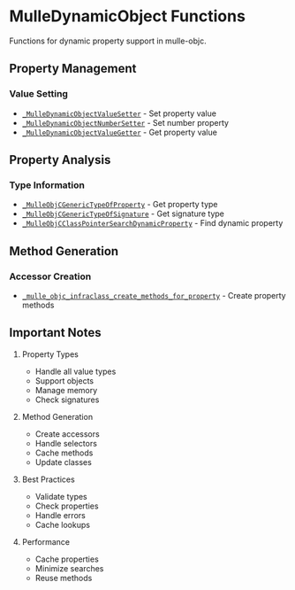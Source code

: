 # MulleDynamicObject Functions

Functions for dynamic property support in mulle-objc.

## Property Management

### Value Setting
- [`_MulleDynamicObjectValueSetter`](https://www.perplexity.ai/search?q=Please+create+some+detailed+API+documentation+for+the+function+_MulleDynamicObjectValueSetter+of+the+MulleObjC+project+https://github.com/mulle-objc/MulleObjC.+You+will+find+source+code+probably+at+https://raw.githubusercontent.com/mulle-objc/MulleObjC/refs/heads/master/src/class/MulleDynamicObject.m+and+the+header+at+https://raw.githubusercontent.com/mulle-objc/MulleObjC/refs/heads/master/src/class/MulleDynamicObject.h+and+there+may+also+be+tests+for+it+in+the+test/+folder) - Set property value
- [`_MulleDynamicObjectNumberSetter`](https://www.perplexity.ai/search?q=Please+create+some+detailed+API+documentation+for+the+function+_MulleDynamicObjectNumberSetter+of+the+MulleObjC+project+https://github.com/mulle-objc/MulleObjC.+You+will+find+source+code+probably+at+https://raw.githubusercontent.com/mulle-objc/MulleObjC/refs/heads/master/src/class/MulleDynamicObject.m+and+the+header+at+https://raw.githubusercontent.com/mulle-objc/MulleObjC/refs/heads/master/src/class/MulleDynamicObject.h+and+there+may+also+be+tests+for+it+in+the+test/+folder) - Set number property
- [`_MulleDynamicObjectValueGetter`](https://www.perplexity.ai/search?q=Please+create+some+detailed+API+documentation+for+the+function+_MulleDynamicObjectValueGetter+of+the+MulleObjC+project+https://github.com/mulle-objc/MulleObjC.+You+will+find+source+code+probably+at+https://raw.githubusercontent.com/mulle-objc/MulleObjC/refs/heads/master/src/class/MulleDynamicObject.m+and+the+header+at+https://raw.githubusercontent.com/mulle-objc/MulleObjC/refs/heads/master/src/class/MulleDynamicObject.h+and+there+may+also+be+tests+for+it+in+the+test/+folder) - Get property value

## Property Analysis

### Type Information
- [`_MulleObjCGenericTypeOfProperty`](https://www.perplexity.ai/search?q=Please+create+some+detailed+API+documentation+for+the+function+_MulleObjCGenericTypeOfProperty+of+the+MulleObjC+project+https://github.com/mulle-objc/MulleObjC.+You+will+find+source+code+probably+at+https://raw.githubusercontent.com/mulle-objc/MulleObjC/refs/heads/master/src/class/MulleDynamicObject.m+and+the+header+at+https://raw.githubusercontent.com/mulle-objc/MulleObjC/refs/heads/master/src/class/MulleDynamicObject.h+and+there+may+also+be+tests+for+it+in+the+test/+folder) - Get property type
- [`_MulleObjCGenericTypeOfSignature`](https://www.perplexity.ai/search?q=Please+create+some+detailed+API+documentation+for+the+function+_MulleObjCGenericTypeOfSignature+of+the+MulleObjC+project+https://github.com/mulle-objc/MulleObjC.+You+will+find+source+code+probably+at+https://raw.githubusercontent.com/mulle-objc/MulleObjC/refs/heads/master/src/class/MulleDynamicObject.m+and+the+header+at+https://raw.githubusercontent.com/mulle-objc/MulleObjC/refs/heads/master/src/class/MulleDynamicObject.h+and+there+may+also+be+tests+for+it+in+the+test/+folder) - Get signature type
- [`_MulleObjCClassPointerSearchDynamicProperty`](https://www.perplexity.ai/search?q=Please+create+some+detailed+API+documentation+for+the+function+_MulleObjCClassPointerSearchDynamicProperty+of+the+MulleObjC+project+https://github.com/mulle-objc/MulleObjC.+You+will+find+source+code+probably+at+https://raw.githubusercontent.com/mulle-objc/MulleObjC/refs/heads/master/src/class/MulleDynamicObject.m+and+the+header+at+https://raw.githubusercontent.com/mulle-objc/MulleObjC/refs/heads/master/src/class/MulleDynamicObject.h+and+there+may+also+be+tests+for+it+in+the+test/+folder) - Find dynamic property

## Method Generation

### Accessor Creation
- [`_mulle_objc_infraclass_create_methods_for_property`](https://www.perplexity.ai/search?q=Please+create+some+detailed+API+documentation+for+the+function+_mulle_objc_infraclass_create_methods_for_property+of+the+MulleObjC+project+https://github.com/mulle-objc/MulleObjC.+You+will+find+source+code+probably+at+https://raw.githubusercontent.com/mulle-objc/MulleObjC/refs/heads/master/src/class/MulleDynamicObject.m+and+the+header+at+https://raw.githubusercontent.com/mulle-objc/MulleObjC/refs/heads/master/src/class/MulleDynamicObject.h+and+there+may+also+be+tests+for+it+in+the+test/+folder) - Create property methods

## Important Notes

1. Property Types
   - Handle all value types
   - Support objects
   - Manage memory
   - Check signatures

2. Method Generation
   - Create accessors
   - Handle selectors
   - Cache methods
   - Update classes

3. Best Practices
   - Validate types
   - Check properties
   - Handle errors
   - Cache lookups

4. Performance
   - Cache properties
   - Minimize searches
   - Reuse methods
